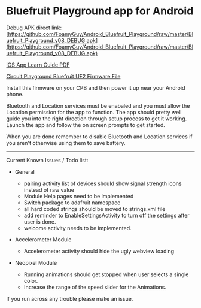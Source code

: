 # Bluefruit Playground app for Android

Debug APK direct link: [https://github.com/FoamyGuy/Android_Bluefruit_Playground/raw/master/Bluefruit_Playground_v08_DEBUG.apk](https://github.com/FoamyGuy/Android_Bluefruit_Playground/raw/master/Bluefruit_Playground_v08_DEBUG.apk)

[iOS App Learn Guide PDF](https://cdn-learn.adafruit.com/downloads/pdf/bluefruit-playground-app.pdf)

[Circuit Playground Bluefruit UF2 Firmware File](https://adafru.it/HCh)

Install this firmware on your CPB and then power it up near your Android phone.

Bluetooth and Location services must be enabaled and you must allow the Location permission for the app to function.
The app should pretty well guide you into the right direction through setup process to get it working.
Launch the app and follow the on screen prompts to get started.


When you are done remember to disable Bluetooth and Location services if you aren't otherwise using them to save battery.

---

Current Known Issues / Todo list:
* General
    - pairing activity list of devices should show signal strength icons instead of raw value
    - Module Help pages need to be implemented
    - Switch package to adafruit namespace
    - all hard coded strings should be moved to strings.xml file
    - add reminder to EnableSettingsActivity to turn off the settings after user is done.
    - welcome activity needs to be implemented.
    
* Accelerometer Module
    - Accelerometer activity should hide the ugly webview loading

* Neopixel Module
    - Running animations should get stopped when user selects a single color.
    - Increase the range of the speed slider for the Animations.
    
    
If you run across any trouble please make an issue.




